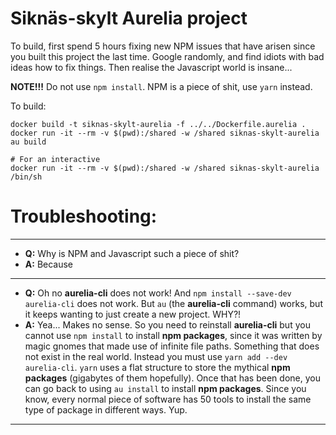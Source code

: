 
Siknäs-skylt Aurelia project
============================

To build, first spend 5 hours fixing new NPM issues that have arisen since you built this project the last time. Google randomly, and find idiots with bad ideas how to fix things. Then realise the Javascript world is insane...

**NOTE!!!** Do not use `npm install`. NPM is a piece of shit, use `yarn` instead.

To build:
```
docker build -t siknas-skylt-aurelia -f ../../Dockerfile.aurelia .
docker run -it --rm -v $(pwd):/shared -w /shared siknas-skylt-aurelia au build

# For an interactive
docker run -it --rm -v $(pwd):/shared -w /shared siknas-skylt-aurelia /bin/sh
```

# Troubleshooting:
---
- **Q:** Why is NPM and Javascript such a piece of shit?
- **A:** Because
---
- **Q:** Oh no **aurelia-cli** does not work! And `npm install --save-dev aurelia-cli` does not work. But `au` (the **aurelia-cli** command) works, but it keeps wanting to just create a new project. WHY?!
- **A:** Yea... Makes no sense. So you need to reinstall **aurelia-cli** but you cannot use `npm install` to install **npm packages**, since it was written by magic gnomes that made use of infinite file paths. Something that does not exist in the real world. Instead you must use `yarn add --dev aurelia-cli`. `yarn` uses a flat structure to store the mythical **npm packages** (gigabytes of them hopefully). Once that has been done, you can go back to using `au install` to install **npm packages**. Since you know, every normal piece of software has 50 tools to install the same type of package in different ways. Yup.
---

